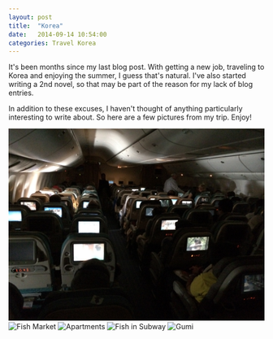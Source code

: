 ```yaml
---
layout: post
title:  "Korea"
date:   2014-09-14 10:54:00
categories: Travel Korea
---
```


It's been months since my last blog post. With getting a new job, traveling to Korea and enjoying the summer, I guess that's natural. I've also started writing a 2nd novel, so that may be part of the reason for my lack of blog entries.

In addition to these excuses, I haven't thought of anything particularly interesting to write about. So here are a few pictures from my trip. Enjoy!

![Singapore Airlines][1]
![Fish Market][2]
![Apartments][3]
![Fish in Subway][4]
![Gumi][5]


[1]: /images/korea-IMG_8763.JPG
[2]: /images/korea-IMG_8787.JPG
[3]: /images/korea-IMG_8828.JPG
[4]: /images/korea-IMG_8835.JPG
[5]: /images/korea-IMG_8928.JPG